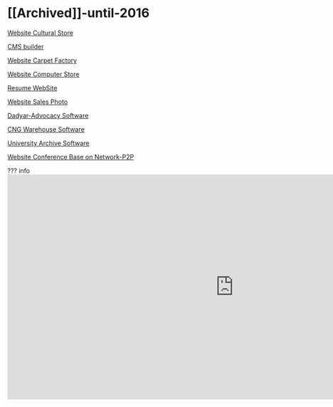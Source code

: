
# [[Archived]]-until-2016

[Website Cultural Store](website-cultural-store.md)

 
[CMS builder](cms-builder.md)


[Website Carpet Factory](website-carpet-factory.md)



[Website Computer Store](website-computer-store.md)



[Resume WebSite](my-old-website.md)
 


[Website Sales Photo](website-sales-photo.md)



[Dadyar-Advocacy Software](dadyar.md)



[CNG Warehouse Software](cng.md)
 


 [University Archive Software](university-archive-software.md)



[Website Conference Base on Network-P2P](website-conference.md)
 
??? info
    <iframe width="1015" height="506" src="https://www.youtube.com/embed/RsN5lYMjFVE" title="YouTube video player" frameborder="0" allow="accelerometer; autoplay; clipboard-write; encrypted-media; gyroscope; picture-in-picture" allowfullscreen></iframe>